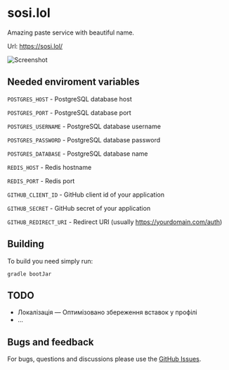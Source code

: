 # sosi.lol

Amazing paste service with beautiful name.

Url: https://sosi.lol/

![Screenshot](https://i.imgur.com/fpMcNLP.png "Screenshot")

## Needed enviroment variables

```POSTGRES_HOST``` - PostgreSQL database host

```POSTGRES_PORT``` - PostgreSQL database port

```POSTGRES_USERNAME``` - PostgreSQL database username

```POSTGRES_PASSWORD``` - PostgreSQL database password

```POSTGRES_DATABASE``` - PostgreSQL database name

```REDIS_HOST``` - Redis hostname

```REDIS_PORT``` - Redis port

```GITHUB_CLIENT_ID``` - GitHub client id of your application

```GITHUB_SECRET``` - GitHub secret of your application

```GITHUB_REDIRECT_URI``` - Redirect URI (usually https://yourdomain.com/auth)

## Building

To build you need simply run:

```gradle bootJar```

## TODO

- Локалізація
— Оптимізовано збереження вставок у профілі
- ...

## Bugs and feedback

For bugs, questions and discussions please use the [GitHub Issues](https://github.com/fiwka/sosilol/issues).
